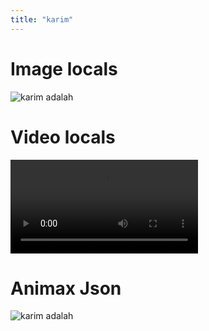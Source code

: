 ```yaml
---
title: "karim"
---
```


# Image locals
![karim adalah](sample.jpg "loadnow" )

# Video locals
![video sample](sample.mp4 "https://cdn.pixabay.com/photo/2023/10/04/02/55/mountains-8292685_1280.jpg" )

# Animax Json
![karim adalah](technology/robot-1.lottie "loadnow" )